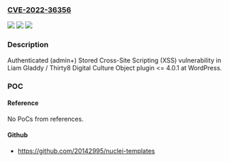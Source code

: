### [CVE-2022-36356](https://cve.mitre.org/cgi-bin/cvename.cgi?name=CVE-2022-36356)
![](https://img.shields.io/static/v1?label=Product&message=Culture%20Object%20(WordPress%20plugin)&color=blue)
![](https://img.shields.io/static/v1?label=Version&message=%3C%3D%204.0.1%3C%3D%204.0.1%20&color=brighgreen)
![](https://img.shields.io/static/v1?label=Vulnerability&message=CWE-79%20Cross-site%20Scripting%20(XSS)&color=brighgreen)

### Description

Authenticated (admin+) Stored Cross-Site Scripting (XSS) vulnerability in Liam Gladdy / Thirty8 Digital Culture Object plugin <= 4.0.1 at WordPress.

### POC

#### Reference
No PoCs from references.

#### Github
- https://github.com/20142995/nuclei-templates

